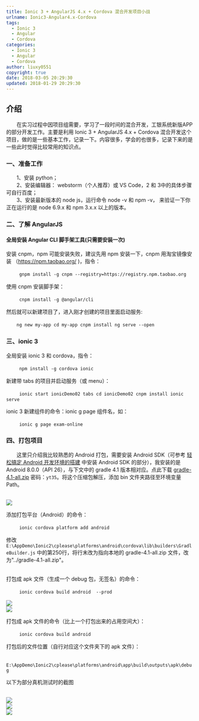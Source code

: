 ```yaml
---
title: Ionic 3 + AngularJS 4.x + Cordova 混合开发项目小战
urlname: Ionic3-Angular4.x-Cordova
tags:
  - Ionic 3
  - Angular
  - Cordova
categories:
  - Ionic 3
  - Angular
  - Cordova
author: liuxy0551
copyright: true
date: 2018-03-05 20:29:30
updated: 2018-01-29 20:29:30
---
```


## 介绍

　　在实习过程中因项目组需要，学习了一段时间的混合开发，工银系统新版APP的部分开发工作。主要是利用 Ionic 3 + AngularJS 4.x + Cordova 混合开发这个项目，做的是一些基本工作，记录一下。内容很多，学会的也很多，记录下来的是一些此时觉得比较常用的知识点。
<!--more-->


### 一、准备工作

　　1、安装 python；  
　　2、安装编辑器： webstorm（个人推荐）或 VS Code，2 和 3中的具体步骤可自行百度；  
　　3、安装最新版本的 node js，运行命令 node -v 和 npm -v， 来验证一下你正在运行的是 node 6.9.x 和 npm 3.x.x 以上的版本。  

### 二、了解 AngularJS

#### 全局安装 Angular CLI 脚手架工具(只需要安装一次)

安装 cnpm，npm 可能安装失败，建议先用 npm 安装一下，cnpm 用淘宝镜像安装 （https://npm.taobao.org/ )，指令：

　　``` 
     gnpm install -g cnpm --registry=https://registry.npm.taobao.org
    ```

使用 cnpm 安装脚手架：

　　``` 
    cnpm install -g @angular/cli
    ```

然后就可以新建项目了，进入刚才创建的项目里面启动服务:

　　```
    ng new my-app
    cd my-app
    cnpm install
    ng serve --open
    ```

### 三、ionic 3

全局安装 ionic 3 和 cordova，指令：

　　``` 
    npm install -g cordova ionic
    ```

新建带 tabs 的项目并启动服务（或 menu）：

　　``` 
    ionic start ionicDemo02 tabs
    cd ionicDemo02
    cnpm install
    ionic serve
    ```

ionic 3 新建组件的命令：ionic g page 组件名，如：

　　``` 
    ionic g page exam-online
    ```

### 四、打包项目

　　这里只介绍我比较熟悉的 Android 打包，需要安装 Android SDK（可参考 [轻松搞定 Android 开发环境的搭建](http://liuxy0551.github.io/article/AndroidIDE.html) 中安装 Android SDK 的部分），我安装的是 Android 8.0.0（API 26），与下文中的 gradle 4.1 版本相对应。点此下载 [gradle-4.1-all.zip](https://pan.baidu.com/s/1uvbvk2UBmsDHBHFckjq1ag) 密码：`yt35`。将这个压缩包解压，添加 bin 文件夹路径至环境变量 Path。

<br>![](https://raw.githubusercontent.com/liuxy0551/liuxy0551.github.io.jekyll/master/images/posts/Ionic3_Angular4.x_Cordova/path.png)

添加打包平台（Android）的命令：

　　``` 
    ionic cordova platform add android
    ```

修改 `E:\AppDemo\Ionic2\cplease\platforms\android\cordova\lib\builders\GradleBuilder.js` 中的第250行，将行末改为指向本地的 gradle-4.1-all.zip 文件，改为"../gradle-4.1-all.zip"。

<br>
打包成 apk 文件（生成一个 debug 包，无签名）的命令：

　　``` 
    ionic cordova build android  --prod
    ```

![](https://raw.githubusercontent.com/liuxy0551/liuxy0551.github.io.jekyll/master/images/posts/Ionic3_Angular4.x_Cordova/building.png)
<br>![](https://raw.githubusercontent.com/liuxy0551/liuxy0551.github.io.jekyll/master/images/posts/Ionic3_Angular4.x_Cordova/success.png)

打包成 apk 文件的命令（比上一个打包出来的占用空间大）：

　　``` 
    ionic cordova build android
    ```

打包后的文件位置（自行对应这个文件夹下的 apk 文件）：

　　``` 
    E:\AppDemo\Ionic2\cplease\platforms\android\app\build\outputs\apk\debug
    ```

以下为部分真机测试时的截图

<br>![](https://raw.githubusercontent.com/liuxy0551/liuxy0551.github.io.jekyll/master/images/posts/Ionic3_Angular4.x_Cordova/1.png)
<br>![](https://raw.githubusercontent.com/liuxy0551/liuxy0551.github.io.jekyll/master/images/posts/Ionic3_Angular4.x_Cordova/2.png)
<br>![](https://raw.githubusercontent.com/liuxy0551/liuxy0551.github.io.jekyll/master/images/posts/Ionic3_Angular4.x_Cordova/3.png)
